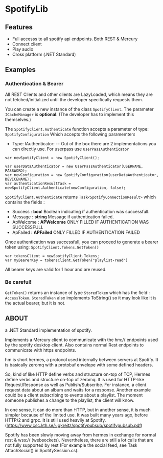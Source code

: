 # SpotifyLib

## Features

- Full accesss to all spotify api endpoints. Both REST & Mercury
- Connect client 
- Play audio
- Cross platform (.NET Standard)


## Examples

### Authentication & Bearer

All REST Clients and other clients are LazyLoaded, which means they are not fetched/initialized until the developer specifically requests them. 

You can create a new instance of the class ```SpotifyClient```.
The parameter ```ICacheManager``` is **optional**. (The developer has to implement this themselves.)

The ```SpotifyClient.Authenticate``` function accepts a parameter of type: ```SpotifyConfiguration```
Which accepts the following paramemters

- Type: IAuthenticator:
-- Out of the box there are 2 implementations you can directly use. For userpass use ```UserPassAuthenticator```

```
var newSpotifyClient = new SpotifyClient();

var userDataAuthenticator = new UserPassAuthenticator(USERNAME, PASSWORD);
var newConfiguration = new SpotifyConfiguration(userDataAuthenticator, DEVICENAME);
var authenticationResultTask = newSpotifyClient.Authenticate(newConfiguration, false);
```

```SpotifyClient.Authenticate``` returns ```Task<SpotifyConnectionResult>``` which contains the fields :

- Success : **bool** Boolean indicating if authentication was successfull.
- Message : **string**  Message if authentication failed.
- ApWelcome : **APWelcome** ONLY FILLED IF AUTHENTICATION WAS SUCCESSFULL
- ApFailed : **APFailed** ONLY FILLED IF AUTHENTICATION FAILED

Once authentication was successfull, you can proceed to generate a bearer token using:
```SpotifyClient.Tokens.GetToken()```

```
var tokensClient = newSpotifyClient.Tokens;
var myBearerKey = tokensClient.GetToken("playlist-read")
```

All bearer keys are valid for 1 hour and are reused. 

### Be careful!

```GetToken()``` returns an instance of type ```StoredToken``` which has the field : ```AccessToken```.
```StoredToken``` also implements ToString() so it may look like it is the actual bearer, but it is not.

## ABOUT
a .NET Standard implementation of spotify.

Implements a Mercury client to communicate with the hm:// endpoints used by the spotify desktop client.
Also contains normal Rest endpoints to communicate with https endpoints.

hm is short hermes, a protocol used internally between servers at Spotify. It is basically zeromq with a protobuf envelope with some defined headers.

So, kind of like HTTP define verbs and structure on-top of TCP, Hermes define verbs and structure on-top of zeromq. It is used for HTTP-like Request/Response as well as Publish/Subscribe. For instance, a client request data about an album and waits for a response. Another example could be a client subscribing to events about a playlist. The moment someone publishes a change to the playlist, the client will know.

In one sense, it can do more than HTTP, but in another sense, it is much simpler because of the limited use. It was built many years ago, before HTTP/2 and grpc. It is still used heavily at Spotify.
(https://www.csc.kth.se/~gkreitz/spotifypubsub/spotifypubsub.pdf)


Spotify has been slowly moving away from hermes in exchange for normal rest & wss:// (websockets). 
Nevertheless, there are still a lot calls that are not fully supported by rest (For example the social feed, see  Task AttachSocial() in SpotifySession.cs).
